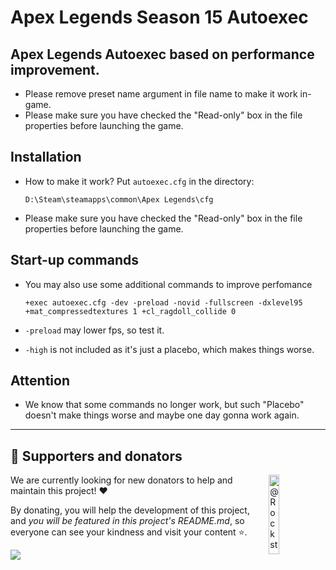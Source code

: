# Apex Legends Season 15 Autoexec

## Apex Legends Autoexec based on performance improvement.

- Please remove preset name argument in file name to make it work in-game.
- Please make sure you have checked the "Read-only" box in the file properties before launching the game.

## Installation

- How to make it work? Put ``autoexec.cfg`` in the directory:

    ```
    D:\Steam\steamapps\common\Apex Legends\cfg
    ```
- Please make sure you have checked the "Read-only" box in the file properties before launching the game.  

## Start-up commands

- You may also use some additional commands to improve perfomance

    ```
    +exec autoexec.cfg -dev -preload -novid -fullscreen -dxlevel95 +mat_compressedtextures 1 +cl_ragdoll_collide 0
    ```
- ``-preload`` may lower fps, so test it.
- ``-high`` is not included as it's just a placebo, which makes things worse.

## Attention
- We know that some commands no longer work, but such "Placebo" doesn't make things worse and maybe one day gonna work again.

---

## 🍰 **Supporters and donators**

<a href="https://github.com/Rockstar234/autoexec">
  <img alt="@Rockstar234/autoexec's brand logo without text" align="right" src="https://cdn.discordapp.com/emojis/946448229690671144.webp?size=96&quality=lossless" width="18%" />
</a>

We are currently looking for new donators to help and maintain this project! ❤️

By donating, you will help the development of this project, and *you will be featured in this project's README.md*, so everyone can see your kindness and visit your content ⭐.

<a href="https://www.donationalerts.com/r/pr3ttyleaf">
  <img src="https://img.shields.io/badge/Sponsor-Rockstar234/autoexec-blue?logo=github-sponsors&style=for-the-badge&color=red">
</a>
